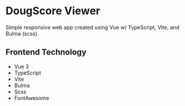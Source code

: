 # DougScore Viewer

Simple responsive web app created using Vue w/ TypeScript, Vite, and Bulma (scss).

## Frontend Technology

- Vue 3
- TypeScript
- Vite
- Bulma
- Scss
- FontAwesome
